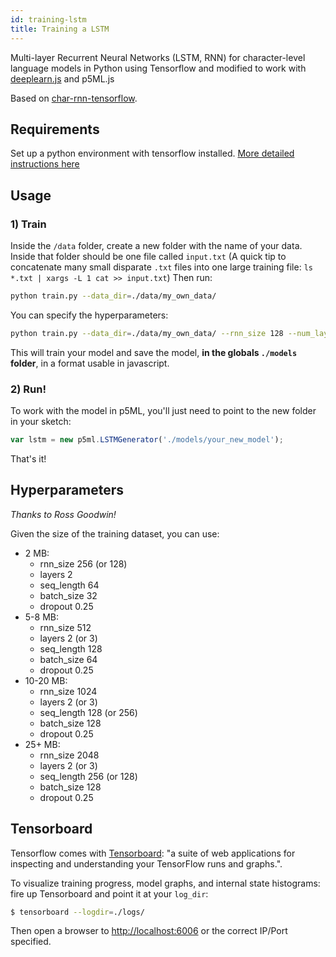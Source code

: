 ```yaml
---
id: training-lstm
title: Training a LSTM 
---
```



Multi-layer Recurrent Neural Networks (LSTM, RNN) for character-level language models in Python using Tensorflow and modified to work with [deeplearn.js](https://github.com/PAIR-code/deeplearnjs) and p5ML.js

Based on [char-rnn-tensorflow](https://github.com/sherjilozair/char-rnn-tensorflow).

## Requirements

Set up a python environment with tensorflow installed. [More detailed instructions here](../)

## Usage

### 1) Train

Inside the `/data` folder, create a new folder with the name of your data. Inside that folder should be one file called `input.txt`
(A quick tip to concatenate many small disparate `.txt` files into one large training file: `ls *.txt | xargs -L 1 cat >> input.txt`)
Then run:

```bash
python train.py --data_dir=./data/my_own_data/
```

You can specify the hyperparameters:

```bash
python train.py --data_dir=./data/my_own_data/ --rnn_size 128 --num_layers 2 --seq_length 64 --batch_size 32 --num_epochs 1000
```

This will train your model and save the model, **in the globals `./models` folder**, in a format usable in javascript. 

### 2) Run!

To work with the model in p5ML, you'll just need to point to the new folder in your sketch:

```javascript
var lstm = new p5ml.LSTMGenerator('./models/your_new_model');
```

That's it!

## Hyperparameters

_Thanks to Ross Goodwin!_

Given the size of the training dataset, you can use:

* 2 MB: 
   - rnn_size 256 (or 128) 
   - layers 2 
   - seq_length 64 
   - batch_size 32 
   - dropout 0.25
* 5-8 MB: 
  - rnn_size 512 
  - layers 2 (or 3) 
  - seq_length 128 
  - batch_size 64 
  - dropout 0.25
* 10-20 MB: 
  - rnn_size 1024 
  - layers 2 (or 3) 
  - seq_length 128 (or 256) 
  - batch_size 128 
  - dropout 0.25
* 25+ MB: 
  - rnn_size 2048 
  - layers 2 (or 3) 
  - seq_length 256 (or 128) 
  - batch_size 128 
  - dropout 0.25

## Tensorboard

Tensorflow comes with [Tensorboard](https://github.com/tensorflow/tensorboard): "a suite of web applications for inspecting and understanding your TensorFlow runs and graphs.".

To visualize training progress, model graphs, and internal state histograms: fire up Tensorboard and point it at your `log_dir`:

```bash
$ tensorboard --logdir=./logs/
```

Then open a browser to [http://localhost:6006](http://localhost:6006) or the correct IP/Port specified.

